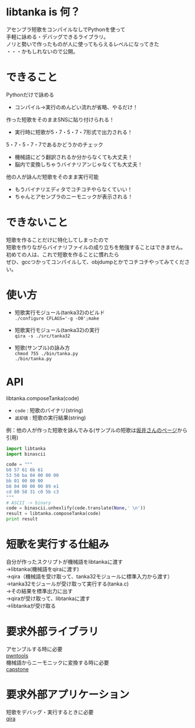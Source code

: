 # libtanka is 何？
アセンブラ短歌をコンパイルなしでPythonを使って  
手軽に詠める・デバッグできるライブラリ。  
ノリと勢いで作ったものが人に使ってもらえるレベルになってきた  
・・・かもしれないので公開。  

# できること
Pythonだけで詠める
 * コンパイル→実行のめんどい流れが省略、やるだけ！

作った短歌をそのままSNSに貼り付けられる！
 * 実行時に短歌が5・7・5・7・7形式で出力される！

5・7・5・7・7であるかどうかのチェック
 * 機械語にどう翻訳されるか分からなくても大丈夫！
 * 脳内で変換しちゃうバイナリアンじゃなくても大丈夫！

他の人が詠んだ短歌をそのまま実行可能
 * もうバイナリエディタでコチコチやらなくていい！
 * ちゃんとアセンブラのニーモニックが表示される！
 
# できないこと
 短歌を作ることだけに特化してしまったので  
 短歌を作りながらバイナリファイルの成り立ちを勉強することはできません。  
 初めての人は、これで短歌を作ることに慣れたら  
 ぜひ、gccつかってコンパイルして、objdumpとかでコチコチやってみてください。  

# 使い方
* 短歌実行モジュール(tanka32)のビルド  
    `./configure CFLAGS='-g -O0';make  `

* 短歌実行モジュール(tanka32)の実行  
    `qira -s ./src/tanka32  `
  
* 短歌(サンプル)の詠み方  
    `chmod 755 ./bin/tanka.py`  
    `./bin/tanka.py`  

# API
libtanka.composeTanka(code)
* `code` :
	短歌のバイナリ(string)
* `返却値` :
	短歌の実行結果(string)
  
例：他の人が作った短歌を詠んでみる(サンプルの短歌は[坂井さんのページ](http://kozos.jp/asm-tanka/)から引用)

```python
import libtanka
import binascii

code = """
b8 57 61 6b 61
53 50 ba 04 00 00 00
bb 01 00 00 00
b8 04 00 00 00 89 e1
cd 80 58 31 c0 5b c3
"""
# ASCII -> binary
code = binascii.unhexlify(code.translate(None,' \n'))
result = libtanka.composeTanka(code)
print result
```

# 短歌を実行する仕組み
自分が作ったスクリプトが機械語をlibtankaに渡す  
→libtanka(機械語をqiraに渡す)  
→qira（機械語を受け取って、tanka32モジュールに標準入力から渡す）  
→tanka32モジュールが受け取って実行する(tanka.c)  
→その結果を標準出力に出す  
→qiraが受け取って、libtankaに渡す  
→libtankaが受け取る  
  
# 要求外部ライブラリ
アセンブルする時に必要  
[pwntools](https://github.com/Gallopsled/pwntools)  
機械語からニーモニックに変換する時に必要  
[capstone](https://github.com/aquynh/capstone)  
  
# 要求外部アプリケーション 
短歌をデバッグ・実行するときに必要  
[qira](https://github.com/BinaryAnalysisPlatform/qira)  

